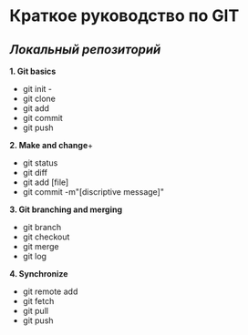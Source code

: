 # **Краткое руководство по GIT**
## _Локальный репозиторий_

__1. Git basics__
+ git init - 
+ git clone
+ git add
+ git commit
+ git push

__2. Make and change__+ 
+ git status
+ git diff
+ git add [file]
+ git commit -m"[discriptive message]"

__3. Git branching and merging__
+ git branch
+ git checkout
+ git merge
+ git log

__4. Synchronize__
+ git remote add <name> <url>
+ git fetch
+ git pull
+ git push
